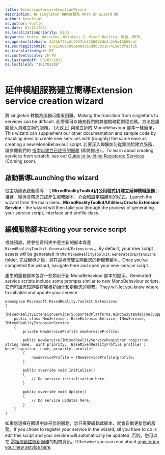 ```yaml
---
title: ExtensionServiceCreationWizard
description: 將 singleton 轉換為服務 MRTK 的 Wizard 檔
author: keveleigh
ms.author: kurtie
ms.date: 01/12/2021
ms.localizationpriority: high
keywords: Unity、HoloLens、HoloLens 2、Mixed Reality、開發、MRTK、
ms.openlocfilehash: 3d2bb7f5c2c3947cb2256062db2c2e5a16b50caf
ms.sourcegitcommit: 97815006c09be0a43b3d9b33c1674150cdfecf2b
ms.translationtype: MT
ms.contentlocale: zh-TW
ms.lasthandoff: 03/03/2021
ms.locfileid: "101781306"
---
```

# <a name="extension-service-creation-wizard"></a><span data-ttu-id="5a712-104">延伸模組服務建立嚮導</span><span class="sxs-lookup"><span data-stu-id="5a712-104">Extension service creation wizard</span></span>

<span data-ttu-id="5a712-105">將 singleton 轉換為服務可能很困難。</span><span class="sxs-lookup"><span data-stu-id="5a712-105">Making the transition from singletons to services can be difficult.</span></span> <span data-ttu-id="5a712-106">此嚮導可以補充我們的其他檔和範例程式碼，方法是讓開發人員建立新的服務， (大致上) 與建立新的 MonoBehaviour 腳本一樣簡單。</span><span class="sxs-lookup"><span data-stu-id="5a712-106">This wizard can supplement our other documentation and sample code by enabling devs to create new services with (roughly) the same ease as creating a new MonoBehaviour script.</span></span> <span data-ttu-id="5a712-107">若要深入瞭解如何從頭開始建立服務，請參閱我們的 [指南以建立已註冊的服務](../../out-of-scope/MixedRealityConfigurationGuide.md) (即將推出) 。</span><span class="sxs-lookup"><span data-stu-id="5a712-107">To learn about creating services from scratch, see our [Guide to building Registered Services](../../out-of-scope/MixedRealityConfigurationGuide.md) (Coming soon).</span></span>

## <a name="launching-the-wizard"></a><span data-ttu-id="5a712-108">啟動嚮導</span><span class="sxs-lookup"><span data-stu-id="5a712-108">Launching the wizard</span></span>

<span data-ttu-id="5a712-109">從主功能表啟動嚮導： [ **MixedRealityToolkit]/[公用程式]/[建立延伸模組服務** ]-接著，嚮導會帶您完成產生服務腳本、介面和設定檔類別的程式。</span><span class="sxs-lookup"><span data-stu-id="5a712-109">Launch the wizard from the main menu: **MixedRealityToolkit/Utilities/Create Extension Service** - the wizard will then take you through the process of generating your service script, interface and profile class.</span></span>

## <a name="editing-your-service-script"></a><span data-ttu-id="5a712-110">編輯服務腳本</span><span class="sxs-lookup"><span data-stu-id="5a712-110">Editing your service script</span></span>

<span data-ttu-id="5a712-111">根據預設，將會在資料夾中產生新的腳本資產 `MixedRealityToolkit.Generated/Extensions` 。</span><span class="sxs-lookup"><span data-stu-id="5a712-111">By default, your new script assets will be generated in the `MixedRealityToolkit.Generated/Extensions` folder.</span></span> <span data-ttu-id="5a712-112">完成嚮導之後，請在這裡流覽並開啟您的新服務腳本。</span><span class="sxs-lookup"><span data-stu-id="5a712-112">Once you've completed the wizard, navigate here and open your new service script.</span></span>

<span data-ttu-id="5a712-113">產生的服務腳本包含一些類似于新 MonoBehaviour 腳本的提示。</span><span class="sxs-lookup"><span data-stu-id="5a712-113">Generated service scripts include some prompts similar to new MonoBehaviour scripts.</span></span> <span data-ttu-id="5a712-114">它們可讓您知道要在哪裡初始化和更新您的服務。</span><span class="sxs-lookup"><span data-stu-id="5a712-114">They will let you know where to initialize and update your service.</span></span>

    namespace Microsoft.MixedReality.Toolkit.Extensions
    {
        [MixedRealityExtensionService(SupportedPlatforms.WindowsStandalone|SupportedPlatforms.MacStandalone|SupportedPlatforms.LinuxStandalone|SupportedPlatforms.WindowsUniversal)]
        public class NewService : BaseExtensionService, INewService, IMixedRealityExtensionService
        {
            private NewServiceProfile newServiceProfile;
    
            public NewService(IMixedRealityServiceRegistrar registrar,  string name,  uint priority,  BaseMixedRealityProfile profile) : base(registrar, name, priority, profile) 
            {
                newServiceProfile = (NewServiceProfile)profile;
            }
    
            public override void Initialize()
            {
                // Do service initialization here.
            }
    
            public override void Update()
            {
                // Do service updates here.
            }
        }
    }

<span data-ttu-id="5a712-115">如果您選擇在嚮導中註冊您的服務，您只需要編輯此腳本，就會自動更新您的服務。</span><span class="sxs-lookup"><span data-stu-id="5a712-115">If you chose to register your service in the wizard, all you have to do is edit this script and your service will automatically be updated.</span></span> <span data-ttu-id="5a712-116">否則，您可以在 [這裡閱讀註冊新服務](../../out-of-scope/MixedRealityConfigurationGuide.md)的相關資訊。</span><span class="sxs-lookup"><span data-stu-id="5a712-116">Otherwise you can read about [registering your new service here](../../out-of-scope/MixedRealityConfigurationGuide.md).</span></span>

